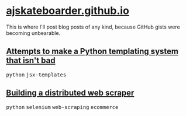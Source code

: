 # [ajskateboarder.github.io](//ajskateboarder.github.io)

This is where I'll post blog posts of any kind, because GitHub gists were becoming unbearable.

## [Attempts to make a Python templating system that isn't bad](./xpy.md)

<kbd>python</kbd> <kbd>jsx-templates</kbd>

## [Building a distributed web scraper](./webscraper.md)

<kbd>python</kbd> <kbd>selenium</kbd> <kbd>web-scraping</kbd> <kbd>ecommerce</kbd>
